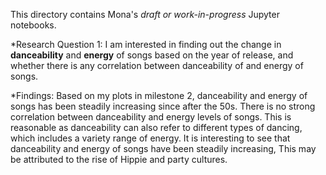 This directory contains Mona's *draft or work-in-progress* Jupyter notebooks.

*Research Question 1: I am interested in finding out the change in **danceability** and **energy** of songs based on the year of release, and whether there is any correlation between danceability of and energy of songs.

  *Findings: Based on my plots in milestone 2, danceability and energy of songs has been steadily increasing since after the 50s. There is no strong correlation between danceability and energy levels of songs. This is reasonable as danceability can also refer to different types of dancing, which includes a variety range of energy. It is interesting to see that danceability and energy of songs have been steadily increasing, This may be attributed to the rise of Hippie and party cultures.
